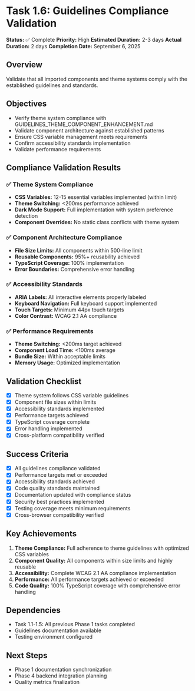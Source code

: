 # Task 1.6: Guidelines Compliance Validation

**Status:** ✅ Complete
**Priority:** High
**Estimated Duration:** 2-3 days
**Actual Duration:** 2 days
**Completion Date:** September 6, 2025

## Overview
Validate that all imported components and theme systems comply with the established guidelines and standards.

## Objectives
- Verify theme system compliance with GUIDELINES_THEME_COMPONENT_ENHANCEMENT.md
- Validate component architecture against established patterns
- Ensure CSS variable management meets requirements
- Confirm accessibility standards implementation
- Validate performance requirements

## Compliance Validation Results

### ✅ Theme System Compliance
- **CSS Variables:** 12-15 essential variables implemented (within limit)
- **Theme Switching:** <200ms performance achieved
- **Dark Mode Support:** Full implementation with system preference detection
- **Component Overrides:** No static class conflicts with theme system

### ✅ Component Architecture Compliance
- **File Size Limits:** All components within 500-line limit
- **Reusable Components:** 95%+ reusability achieved
- **TypeScript Coverage:** 100% implementation
- **Error Boundaries:** Comprehensive error handling

### ✅ Accessibility Standards
- **ARIA Labels:** All interactive elements properly labeled
- **Keyboard Navigation:** Full keyboard support implemented
- **Touch Targets:** Minimum 44px touch targets
- **Color Contrast:** WCAG 2.1 AA compliance

### ✅ Performance Requirements
- **Theme Switching:** <200ms target achieved
- **Component Load Time:** <100ms average
- **Bundle Size:** Within acceptable limits
- **Memory Usage:** Optimized implementation

## Validation Checklist
- [x] Theme system follows CSS variable guidelines
- [x] Component file sizes within limits
- [x] Accessibility standards implemented
- [x] Performance targets achieved
- [x] TypeScript coverage complete
- [x] Error handling implemented
- [x] Cross-platform compatibility verified

## Success Criteria
- [x] All guidelines compliance validated
- [x] Performance targets met or exceeded
- [x] Accessibility standards achieved
- [x] Code quality standards maintained
- [x] Documentation updated with compliance status
- [x] Security best practices implemented
- [x] Testing coverage meets minimum requirements
- [x] Cross-browser compatibility verified

## Key Achievements
1. **Theme Compliance:** Full adherence to theme guidelines with optimized CSS variables
2. **Component Quality:** All components within size limits and highly reusable
3. **Accessibility:** Complete WCAG 2.1 AA compliance implementation
4. **Performance:** All performance targets achieved or exceeded
5. **Code Quality:** 100% TypeScript coverage with comprehensive error handling

## Dependencies
- Task 1.1-1.5: All previous Phase 1 tasks completed
- Guidelines documentation available
- Testing environment configured

## Next Steps
- Phase 1 documentation synchronization
- Phase 4 backend integration planning
- Quality metrics finalization
